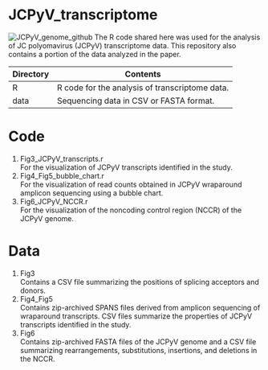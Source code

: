 # JCPyV_transcriptome
![JCPyV_genome_github](https://github.com/user-attachments/assets/27a00529-6e00-496d-b631-444e2323d1a1)
The R code shared here was used for the analysis of JC polyomavirus (JCPyV) transcriptome data. This repository also contains a portion of the data analyzed in the paper.

|Directory|Contents|
|------|------|
|R|R code for the analysis of transcriptome data.|
|data|Sequencing data in CSV or FASTA format.|

# Code
1. Fig3_JCPyV_transcripts.r<br>
   For the visualization of JCPyV transcripts identified in the study.<br>
2. Fig4_Fig5_bubble_chart.r<br>
   For the visualization of read counts obtained in JCPyV wraparound amplicon sequencing using a bubble chart.<br>
3. Fig6_JCPyV_NCCR.r<br>
   For the visualization of the noncoding control region (NCCR) of the JCPyV genome.<br>

# Data
1. Fig3<br>
   Contains a CSV file summarizing the positions of splicing acceptors and donors.<br>
2. Fig4_Fig5<br>
   Contains zip-archived SPANS files derived from amplicon sequencing of wraparound transcripts. CSV files summarize the properties of JCPyV transcripts identified in the study.<br>
4. Fig6<br>
   Contains zip-archived FASTA files of the JCPyV genome and a CSV file summarizing rearrangements, substitutions, insertions, and deletions in the NCCR.<br>

